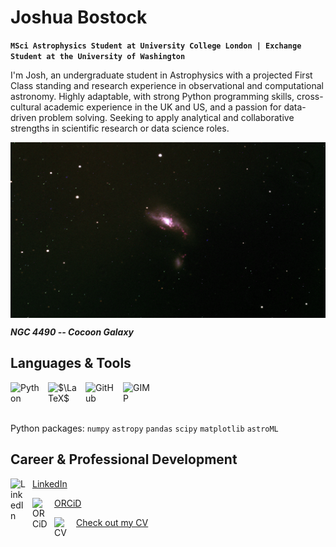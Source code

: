 # Joshua Bostock

**`MSci Astrophysics Student at University College London | Exchange Student at the University of Washington`**

I'm Josh, an undergraduate student in Astrophysics with a projected First Class standing and research experience in observational and computational astronomy. Highly adaptable, with strong Python programming skills, cross-cultural academic experience in the UK and US, and a passion for data-driven problem solving. Seeking to apply analytical and collaborative strengths in scientific research or data science roles.
  
<img align="center" alt="NGC 4490" width="750px" src="https://github.com/jbostock03/jbostock03/blob/main/ngc4490.png" />

_**NGC 4490 -- Cocoon Galaxy**_

## Languages & Tools

<img align="left" alt="Python" width="50px" style="padding-right:10px;" src="https://cdn.jsdelivr.net/gh/devicons/devicon@latest/icons/python/python-original.svg" />
<img align="left" alt="$\LaTeX$" width="50px" style="padding-right:10px;" src="https://cdn.jsdelivr.net/gh/devicons/devicon@latest/icons/latex/latex-original.svg" />
<img align="left" alt="GitHub" width="50px" style="padding-right:10px;" src="https://cdn.jsdelivr.net/gh/devicons/devicon@latest/icons/github/github-original.svg" />
<img align="left" alt="GIMP" width="50px" style="padding-right:10px;" src="https://cdn.jsdelivr.net/gh/devicons/devicon@latest/icons/gimp/gimp-plain.svg" />  

<br>
<br>
<br>

Python packages: `numpy` `astropy` `pandas` `scipy` `matplotlib` `astroML`

## Career & Professional Development

[<img align="left" alt="LinkedIn" width="25px" style="padding-right:10px;" src="https://cdn.jsdelivr.net/gh/devicons/devicon@latest/icons/linkedin/linkedin-original.svg" /> LinkedIn](https://www.linkedin.com/in/joshuabostock/)

[<img align="left" alt="ORCiD" width="25px" style="padding-right:10px;" src="https://raw.githubusercontent.com/FortAwesome/Font-Awesome/6.x/svgs/solid/book.svg" /> ORCiD](https://orcid.org/0009-0005-9049-2460)

[<img align="left" alt="CV" width="25px" style="padding-right:10px;" src="https://raw.githubusercontent.com/FortAwesome/Font-Awesome/6.x/svgs/solid/file-signature.svg" /> Check out my CV](https://github.com/jbostock03/jbostock03/tree/main/Documents)
